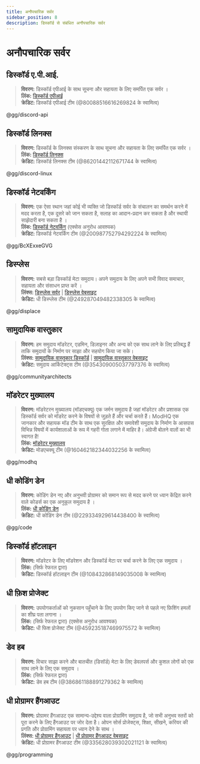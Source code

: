 ```yaml
---
title: अनौपचारिक सर्वर
sidebar_position: 8
description: डिस्कॉर्ड से संबंधित अनौपचारिक सर्वर
---
```


# अनौपचारिक सर्वर

## **डिस्कॉर्ड ए.पी.आई.**

> **विवरण:** डिस्कॉर्ड एपीआई के साथ सूचना और सहायता के लिए समर्पित एक सर्वर ।   <br/>
**लिंक:** [डिस्कॉर्ड एपीआई](https://discord.gg/discord-api)   <br/>
**क्रेडिट:** डिस्कॉर्ड एपीआई टीम (@80088516616269824 के स्वामित्व) 

@gg/discord-api

## **डिस्कॉर्ड लिनक्स**

> **विवरण:** डिस्कॉर्ड के लिनक्स संस्करण के साथ सूचना और सहायता के लिए समर्पित एक सर्वर ।   <br/>
**लिंक:** [डिस्कॉर्ड लिनक्स](https://discord.gg/discord-linux)   <br/>
**क्रेडिट:** डिस्कॉर्ड लिनक्स टीम (@86201442112671744 के स्वामित्व)

@gg/discord-linux

## **डिस्कॉर्ड नेटवर्किंग**

> **विवरण:** एक ऐसा स्थान जहां कोई भी व्यक्ति जो डिस्कॉर्ड सर्वर के संचालन का समर्थन करने में मदद करता है, एक दूसरे को जान सकता है, सलाह का आदान-प्रदान कर सकता है और स्थायी साझेदारी बना सकता है ।   <br/>
**लिंक:** [डिस्कॉर्ड नेटवर्किंग](https://discord.gg/BcXExxeGVG) (एक्सेस अनुरोध आवश्यक)   <br/>
**क्रेडिट:** डिस्कॉर्ड नेटवर्किंग टीम (@200987752794292224 के स्वामित्व)

@gg/BcXExxeGVG


## **डिस्प्लेस** 

> **विवरण:** सबसे बड़ा डिस्कॉर्ड मेटा समुदाय। अपने समुदाय के लिए अपने सभी विवाद समाचार, सहायता और संसाधन प्राप्त करें ।   <br/>
**लिंक्स:** [डिस्प्लेस सर्वर](https://discord.gg/displace) | [डिस्प्लेस वेबसाइट](https://dat.place/)   <br/>
**क्रेडिट:** धी डिस्प्लेस टीम (@249287049482338305 के स्वामित्व)

@gg/displace

## **सामुदायिक वास्तुकार**

> **विवरण:** हम समुदाय मॉडरेटर, एडमिन, डिज़ाइनर और अन्य को एक साथ लाने के लिए प्रतिबद्ध हैं ताकि समुदायों के निर्माण पर साझा और सहयोग किया जा सके।   <br/>
**लिंक्स:** [सामुदायिक वास्तुकार डिस्कॉर्ड](https://discord.gg/communityarchitects) | [सामुदायिक वास्तुकार वेबसाइट](https://communityarchitects.net)   <br/>
**क्रेडिट:** समुदाय आर्किटेक्ट्स टीम (@354309005037797376 के स्वामित्व)

@gg/communityarchitects

## **मॉडरेटर मुख्यालय**

> **विवरण:** मॉडरेटरन मुख्यालय (मॉडएचक्यू) एक जर्मन समुदाय है जहां मॉडरेटर और प्रशासक एक डिस्कॉर्ड सर्वर को मॉडरेट करने के विषयों से जुड़ते हैं और चर्चा करते हैं। ModHQ एक जानकार और सहायक मॉड टीम के साथ एक सुरक्षित और समावेशी समुदाय के निर्माण के आसपास विभिन्न विषयों में कार्यशालाओं के रूप में गहरी गोता लगाने में माहिर है। अंग्रेजी बोलने वालों का भी स्वागत है!  <br/>
**लिंक:** [मॉडरेटर मुख्यालय](https://discord.gg/modhq)  <br/>
**क्रेडिट:** मोडएचक्यू टीम (@160462182344032256 के स्वामित्व)

@gg/modhq

## **धी कोडिंग डेन**

> **विवरण:**  कोडिंग डेन नए और अनुभवी प्रोग्रामर को समान रूप से मदद करने पर ध्यान केंद्रित करने वाले कोडर्स का एक अनुकूल समुदाय है ।   <br/>
**लिंक:** [धी कोडिंग डेन](https://discord.gg/code)   <br/>
**क्रेडिट:** धी कोडिंग डेन टीम (@229334929614438400 के स्वामित्व)

@gg/code

## **डिस्कॉर्ड हॉटलाइन**

> **विवरण:** मॉडरेटर के लिए मॉडरेशन और डिस्कॉर्ड मेटा पर चर्चा करने के लिए एक समुदाय ।   <br/>
**लिंक:** (सिर्फ रेफरल द्वारा)   <br/>
**क्रेडिट:** डिस्कॉर्ड हॉटलाइन टीम (@108432868149035008 के स्वामित्व)

## **धी फ़िश प्रोजेक्ट**

> **विवरण:** उपयोगकर्ताओं को नुकसान पहुँचाने के लिए उपयोग किए जाने से पहले नए फ़िशिंग हमलों का शीघ्र पता लगाना ।   <br/>
**लिंक:** (सिर्फ रेफरल द्वारा) (एक्सेस अनुरोध आवश्यक)   <br/>
**क्रेडिट:** धी फिश प्रोजेक्ट टीम (@459235187469975572 के स्वामित्व)

## **डेव हब**

> **विवरण:** विचार साझा करने और बातचीत (डिसॉर्ड) मेटा के लिए डेवलपर्स और कुशल लोगों को एक साथ लाने के लिए एक समुदाय ।   <br/>
**लिंक:** (सिर्फ रेफरल द्वारा)   <br/>
**क्रेडिट:** डेव हब टीम (@386861188891279362 के स्वामित्व)

## **धी प्रोग्रामर हैंगआउट** 

> **विवरण:** प्रोग्रामर हैंगआउट एक सामान्य-उद्देश्य वाला प्रोग्रामिंग समुदाय है, जो सभी अनुभव स्तरों को पूरा करने के लिए हैंगआउट पर जोर देता है। ओपन सोर्स प्रोजेक्ट्स, शिक्षा, सीखने, करियर की प्रगति और प्रोग्रामिंग सहायता पर ध्यान देने के साथ ।  <br/>
**लिंक्स:** [धी प्रोग्रामर हैंगआउट](https://discord.gg/programming) | [धी प्रोग्रामर हैंगआउट वेबसाइट](https://theprogrammershangout.com/)   <br/>
**क्रेडिट:** धी प्रोग्रामर हैंगआउट टीम (@335628039302021121 के स्वामित्व)

@gg/programming
